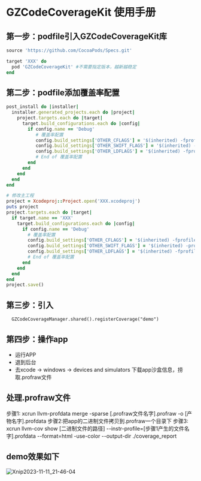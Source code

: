 # GZCodeCoverageKit 使用手册

## 第一步：podfile引入GZCodeCoverageKit库

```ruby
source 'https://github.com/CocoaPods/Specs.git'

target 'XXX' do
  pod 'GZCodeCoverageKit' #不需要指定版本，越新越稳定
end

```
## 第二步：podfile添加覆盖率配置

```ruby
post_install do |installer|
  installer.generated_projects.each do |project|
    project.targets.each do |target|
      target.build_configurations.each do |config|
        if config.name == 'Debug'
           # 覆盖率配置
           config.build_settings['OTHER_CFLAGS'] = '$(inherited) -fprofile-instr-generate -fcoverage-mapping'
           config.build_settings['OTHER_SWIFT_FLAGS'] = '$(inherited) -profile-generate -profile-coverage-mapping'
           config.build_settings['OTHER_LDFLAGS'] = '$(inherited) -fprofile-instr-generate'
           # End of 覆盖率配置
        end
      end
    end
  end
end

# 修改主工程
project = Xcodeproj::Project.open('XXX.xcodeproj')
puts project
project.targets.each do |target|
  if target.name == 'XXX'
    target.build_configurations.each do |config|
      if config.name == 'Debug'
        # 覆盖率配置
        config.build_settings['OTHER_CFLAGS'] = '$(inherited) -fprofile-instr-generate -fcoverage-mapping'
        config.build_settings['OTHER_SWIFT_FLAGS'] = '$(inherited) -profile-generate -profile-coverage-mapping'
        config.build_settings['OTHER_LDFLAGS'] = '$(inherited) -fprofile-instr-generate'
        # End of 覆盖率配置
      end
    end
  end
end
project.save()
```

## 第三步：引入
```
  GZCodeCoverageManager.shared().registerCoverage("demo")
```

## 第四步：操作app
- 运行APP
- 退到后台
- 去xcode -> windows -> devices and simulators 下载app沙盒信息，捞取.profraw文件
## 处理.profraw文件
步骤1: xcrun llvm-profdata merge -sparse [.profraw文件名字].profraw -o [产物名字].profdata
步骤2:把app的二进制文件拷贝到.profraw一个目录下
步骤3: xcrun llvm-cov show [二进制文件的路径] --instr-profile=[步骤1产生的文件名字].profdata  --format=html -use-color --output-dir ./coverage_report

## demo效果如下
![Xnip2023-11-11_21-46-04](https://github.com/GE-GAO-ZHAO/GZCodeCoverageKit/assets/66877871/3eee25e5-d8aa-4031-b3e4-04126022e85c)


